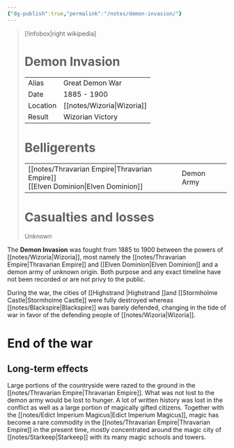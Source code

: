 ```yaml
---
{"dg-publish":true,"permalink":"/notes/demon-invasion/"}
---
```


> [!infobox|right wikipedia]
>
># Demon Invasion
> |  |   |
> | ---- | --- |
> | Alias | Great Demon War |
> | Date | 1885 - 1900 |
> | Location | [[notes/Wizoria\|Wizoria]] |  
> | Result | Wizorian Victory |  
> # Belligerents
> |  | |
> | ---- | --- |
> |[[notes/Thravarian Empire\|Thravarian Empire]] <br>[[Elven Dominion\|Elven Dominion]] | Demon Army |
> # Casualties and losses
> Unknown
> 

The **Demon Invasion** was fought from 1885 to 1900 between the powers of [[notes/Wizoria\|Wizoria]], most namely the [[notes/Thravarian Empire\|Thravarian Empire]] and [[Elven Dominion\|Elven Dominion]] and a demon army of unknown origin. Both purpose and any exact timeline have not been recorded or are not privy to the public. 

During the war, the cities of [[Highstrand \|Highstrand ]]and [[Stormholme Castle\|Stormholme Castle]] were fully destroyed whereas [[notes/Blackspire\|Blackspire]] was barely defended, changing in the tide of war in favor of the defending people of [[notes/Wizoria\|Wizoria]].

# End of the war
## Long-term effects
Large portions of the countryside were razed to the ground in the [[notes/Thravarian Empire\|Thravarian Empire]]. What was not lost to the demon army would be lost to hunger. A lot of written history was lost in the conflict as well as a large portion of magically gifted citizens. Together with the [[notes/Edict Imperium Magicus\|Edict Imperium Magicus]], magic has become a rare commodity in the [[notes/Thravarian Empire\|Thravarian Empire]] in the present time, mostly concentrated around the magic city of [[notes/Starkeep\|Starkeep]] with its many magic schools and towers.